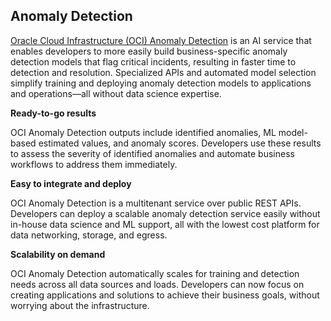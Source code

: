 ## Anomaly Detection

[Oracle Cloud Infrastructure (OCI) Anomaly Detection](https://www.oracle.com/artificial-intelligence/anomaly-detection/) is an AI service that enables developers to more easily build business-specific anomaly detection models that flag critical incidents, resulting in faster time to detection and resolution. Specialized APIs and automated model selection simplify training and deploying anomaly detection models to applications and operations—all without data science expertise.

<b>Ready-to-go results</b>

OCI Anomaly Detection outputs include identified anomalies, ML model-based estimated values, and anomaly scores. Developers use these results to assess the severity of identified anomalies and automate business workflows to address them immediately.

<b>Easy to integrate and deploy</b>

OCI Anomaly Detection is a multitenant service over public REST APIs. Developers can deploy a scalable anomaly detection service easily without in-house data science and ML support, all with the lowest cost platform for data networking, storage, and egress.

<b>Scalability on demand</b>

OCI Anomaly Detection automatically scales for training and detection needs across all data sources and loads. Developers can now focus on creating applications and solutions to achieve their business goals, without worrying about the infrastructure.
